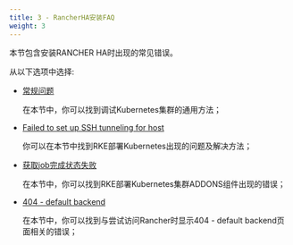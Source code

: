 ```yaml
---
title: 3 - RancherHA安装FAQ
weight: 3
---
```


本节包含安装RANCHER HA时出现的常见错误。

从以下选项中选择:

- [常规问题](/docs/rancher/v2.x/cn/faq/troubleshooting-ha/generic-troubleshooting/)

    在本节中，你可以找到调试Kubernetes集群的通用方法；

- [Failed to set up SSH tunneling for host](/docs/rancher/v2.x/cn/faq/troubleshooting-ha/ssh-tunneling/)

    你可以在本节中找到RKE部署Kubernetes出现的问题及解决方法；

- [获取job完成状态失败](/docs/rancher/v2.x/cn/faq/troubleshooting-ha/job-complete-status/)

    在本节中，你可以找到RKE部署Kubernetes集群ADDONS组件出现的错误；

- [404 - default backend](/docs/rancher/v2.x/cn/faq/troubleshooting-ha/404-default-backend/)

    在本节中，你可以找到与尝试访问Rancher时显示404 - default backend页面相关的错误；
